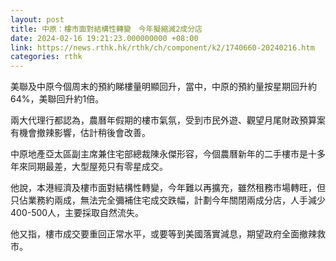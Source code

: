 ```yaml
---
layout: post
title: 中原：樓市面對結構性轉變　今年擬縮減2成分店
date: 2024-02-16 19:21:23.000000000 +08:00
link: https://news.rthk.hk/rthk/ch/component/k2/1740660-20240216.htm
categories: rthk
---
```


美聯及中原今個周末的預約睇樓量明顯回升，當中，中原的預約量按星期回升約64%，美聯回升約1倍。

兩大代理行都認為，農曆年假期的樓市氣氛，受到市民外遊、觀望月尾財政預算案有機會撤辣影響，估計稍後會改善。

中原地產亞太區副主席兼住宅部總裁陳永傑形容，今個農曆新年的二手樓市是十多年來同期最差，大型屋苑只有零星成交。

他說，本港經濟及樓市面對結構性轉變，今年難以再擴充，雖然租務市場轉旺，但只佔業務約兩成，無法完全彌補住宅成交跌幅，計劃今年關閉兩成分店，人手減少400-500人，主要採取自然流失。

他又指，樓市成交要重回正常水平，或要等到美國落實減息，期望政府全面撤辣救市。
